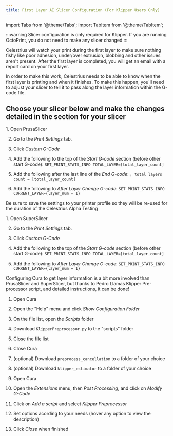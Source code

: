 ```yaml
---
title: First Layer AI Slicer Configuration (For Klipper Users Only)
---
```

import Tabs from '@theme/Tabs';
import TabItem from '@theme/TabItem';

:::warning
Slicer configuration is only required for Klipper. If you are running OctoPrint, you do not need to make any slicer changed
:::

Celestrius will watch your print during the first layer to make sure nothing fishy like poor adhesion, under/over extrusion, blobbing and other issues aren't present. After the first layer is completed, you will get an email with a report card on your first layer. 

In order to make this work, Celestrius needs to be able to know when the first layer is printing and when it finishes. To make this happen, you'll need to adjust your slicer to tell it to pass along the layer information within the G-code file. 

## **Choose your slicer below and make the changes detailed in the section for your slicer**


<Tabs>
<TabItem value="PrusaSlicer" label="PrusaSlicer" default>
1. Open PrusaSlicer 

2. Go to the *Print Settings* tab.

3. Click *Custom G-Code*

4. Add the following to the top of the *Start G-code* section (before other start G-code): ```SET_PRINT_STATS_INFO TOTAL_LAYER=[total_layer_count]```

5. Add the following after the last line of the *End G-code*: ```; total layers count = [total_layer_count]```

6. Add the following to *After Layer Change G-code*: ```SET_PRINT_STATS_INFO CURRENT_LAYER={layer_num + 1}```
   
Be sure to save the settings to your printer profile so they will be re-used for the duration of the Celestrius Alpha Testing

</TabItem>
<TabItem value="SuperSlicer" label="SuperSlicer">
1. Open SuperSlicer 

2. Go to the *Print Settings* tab.
   
3. Click *Custom G-Code*
   
4. Add the following to the top of the *Start G-code* section (before other start G-code): ```SET_PRINT_STATS_INFO TOTAL_LAYER=[total_layer_count]```

5. Add the following to *After Layer Change G-code*: ```SET_PRINT_STATS_INFO CURRENT_LAYER={layer_num + 1}```

</TabItem>
<TabItem value="Cura" label="Cura">
Configuring Cura to get layer information is a bit more involved than PrusaSlicer and SuperSlicer, but thanks to Pedro Llamas Klipper Pre-processor script, and detailed instructions, it can be done!

1. Open Cura
   
2. Open the "Help" menu and click *Show Configuration Folder*
   
3. On the file list, open the *Scripts* folder
   
4. Download ```KlipperPreprocessor.py``` to the "scripts" folder
   
5. Close the file list
   
6. Close Cura
   
7. (optional) Download ```preprocess_cancellation``` to a folder of your choice
   
8. (optional) Download ```klipper_estimator``` to a folder of your choice
   
9.  Open Cura
    
10. Open the *Extensions* menu, then *Post Processing*, and click on *Modify G-Code*
    
11. Click on *Add a script* and select *Klipper Preprocessor*
    
12. Set options acording to your needs (hover any option to view the description)
    
13. Click *Close* when finished
    
</TabItem>
</Tabs>



